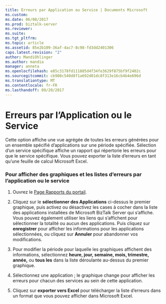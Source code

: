 ```yaml
---
title: Erreurs par Application ou Service | Documents Microsoft
ms.custom: 
ms.date: 06/08/2017
ms.prod: biztalk-server
ms.reviewer: 
ms.suite: 
ms.tgt_pltfrm: 
ms.topic: article
ms.assetid: 85e2b109-36af-4ac7-8c98-fd3dd2401306
caps.latest.revision: "2"
author: MandiOhlinger
ms.author: mandia
manager: anneta
ms.openlocfilehash: e85c3178fd111885d4f34fe3629f875bf9f2402c
ms.sourcegitcommit: cb908c540d8f1a692d01dc8f313e16cb4b4e696d
ms.translationtype: MT
ms.contentlocale: fr-FR
ms.lasthandoff: 09/20/2017
---
```

# <a name="faults-by-application-or-service"></a>Erreurs par l’Application ou le Service
Cette option affiche une vue agrégée de toutes les erreurs générées pour un ensemble spécifié d’applications sur une période spécifiée. Sélection d’un service spécifique affiche un rapport qui répertorie les erreurs pour que le service spécifique. Vous pouvez exporter la liste d’erreurs en tant qu’une feuille de calcul Microsoft Excel.  
  
### <a name="to-view-charts-and-lists-of-faults-by-application-or-service"></a>Pour afficher des graphiques et les listes d’erreurs par l’application ou le service  
  
1.  Ouvrez le [Page Rapports du portail](../esb-toolkit/portal-reports-page.md).  
  
2.  Cliquez sur le **sélectionner des Applications** ci-dessus le premier graphique, puis activez ou désactivez les cases à cocher dans la liste des applications installées de Microsoft BizTalk Server qui s’affiche. Vous pouvez également utiliser les liens qui s’affichent pour sélectionner la totalité ou aucun des applications. Puis cliquez sur **enregistrer** pour afficher les informations pour les applications sélectionnées, ou cliquez sur **Annuler** pour abandonner vos modifications.  
  
3.  Pour modifier la période pour laquelle les graphiques affichent des informations, sélectionnez **heure, jour, semaine, mois, trimestre, année,** ou **tous les** dans la liste déroulante au-dessus du premier graphique.  
  
4.  Sélectionnez une application ; le graphique change pour afficher les erreurs pour chacun des services au sein de cette application.  
  
5.  Cliquez sur **exporter vers Excel** pour télécharger la liste d’erreurs dans un format que vous pouvez afficher dans Microsoft Excel.